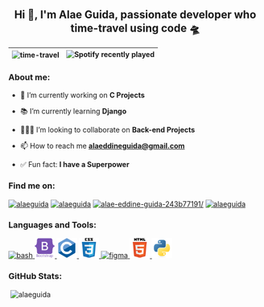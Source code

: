<h2 align="center">Hi 👋, I'm Alae Guida, passionate developer who time-travel using code 🛸</h2>

| <img align="center" alt="time-travel" src="https://user-images.githubusercontent.com/60274970/201343148-83cab75c-b403-42a0-8739-fba33d8993da.gif"> | ![Spotify recently played](https://spotify-recently-played-readme.vercel.app/api?user=3qy528vs3copcgz41ft9y48y1&width=300)|
|:-:|:-:|


<h3 align="left">About me:</h3>

- 🔭 I’m currently working on **C Projects**

- 📚 I’m currently learning **Django**

- 👨🏻‍💻 I’m looking to collaborate on **Back-end Projects**

- 📫 How to reach me **alaeddineguida@gmail.com**

- ✅ Fun fact: **I have a Superpower**

<h3 align="left">Find me on:</h3>
<p align="left">
<a href="https://dev.to/alaeguida" target="blank"><img align="center" src="https://raw.githubusercontent.com/rahuldkjain/github-profile-readme-generator/master/src/images/icons/Social/devto.svg" alt="alaeguida" height="30" width="40" /></a>
<a href="https://twitter.com/alaeguida" target="blank"><img align="center" src="https://raw.githubusercontent.com/rahuldkjain/github-profile-readme-generator/master/src/images/icons/Social/twitter.svg" alt="alaeguida" height="30" width="40" /></a>
<a href="https://linkedin.com/in/alae-eddine-guida-243b77191/" target="blank"><img align="center" src="https://raw.githubusercontent.com/rahuldkjain/github-profile-readme-generator/master/src/images/icons/Social/linked-in-alt.svg" alt="alae-eddine-guida-243b77191/" height="30" width="40" /></a>
<a href="https://instagram.com/alaeguida" target="blank"><img align="center" src="https://raw.githubusercontent.com/rahuldkjain/github-profile-readme-generator/master/src/images/icons/Social/instagram.svg" alt="alaeguida" height="30" width="40" /></a>
</p>

<h3 align="left">Languages and Tools:</h3>
<p align="left"> <a href="https://www.gnu.org/software/bash/" target="_blank" rel="noreferrer"> <img src="https://www.vectorlogo.zone/logos/gnu_bash/gnu_bash-icon.svg" alt="bash" width="40" height="40"/> </a> <a href="https://getbootstrap.com" target="_blank" rel="noreferrer"> <img src="https://raw.githubusercontent.com/devicons/devicon/master/icons/bootstrap/bootstrap-plain-wordmark.svg" alt="bootstrap" width="40" height="40"/> </a> <a href="https://www.cprogramming.com/" target="_blank" rel="noreferrer"> <img src="https://raw.githubusercontent.com/devicons/devicon/master/icons/c/c-original.svg" alt="c" width="40" height="40"/> </a> <a href="https://www.w3schools.com/css/" target="_blank" rel="noreferrer"> <img src="https://raw.githubusercontent.com/devicons/devicon/master/icons/css3/css3-original-wordmark.svg" alt="css3" width="40" height="40"/> </a> <a href="https://www.figma.com/" target="_blank" rel="noreferrer"> <img src="https://www.vectorlogo.zone/logos/figma/figma-icon.svg" alt="figma" width="40" height="40"/> </a> <a href="https://www.w3.org/html/" target="_blank" rel="noreferrer"> <img src="https://raw.githubusercontent.com/devicons/devicon/master/icons/html5/html5-original-wordmark.svg" alt="html5" width="40" height="40"/> </a> <a href="https://www.python.org" target="_blank" rel="noreferrer"> <img src="https://raw.githubusercontent.com/devicons/devicon/master/icons/python/python-original.svg" alt="python" width="40" height="40"/> </a> </p>
<h3 align="left">GitHub Stats:</h3>
<p>&nbsp;<img align="center" src="https://github-readme-stats.vercel.app/api?username=alaeguida&show_icons=true&locale=en" alt="alaeguida" /></p>
